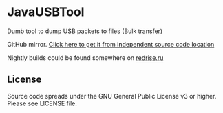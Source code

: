 # JavaUSBTool

Dumb tool to dump USB packets to files (Bulk transfer)

GitHub mirror. [Click here to get it from independent source code location](https://git.redrise.ru/desu/JavaUSBTool)

Nightly builds could be found somewhere on [redrise.ru](https://redrise.ru)

## License
Source code spreads under the GNU General Public License v3 or higher. Please see LICENSE file.